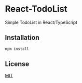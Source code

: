 # React-TodoList

Simple TodoList in React/TypeScript

## Installation

```bash
npm install
```

## License

[MIT](https://choosealicense.com/licenses/mit/)
